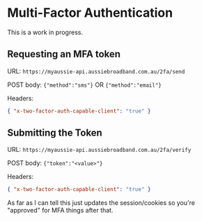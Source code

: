 # Multi-Factor Authentication

This is a work in progress.

## Requesting an MFA token

URL: `https://myaussie-api.aussiebroadband.com.au/2fa/send`

POST body: `{"method":"sms"}` OR `{"method":"email"}`

Headers:

```json
{ "x-two-factor-auth-capable-client": "true" }
```

## Submitting the Token

URL: `https://myaussie-api.aussiebroadband.com.au/2fa/verify`

POST body: `{"token":"<value>"}`

Headers:

```json
{ "x-two-factor-auth-capable-client": "true" }
```

As far as I can tell this just updates the session/cookies so you're "approved" for MFA things after that.
